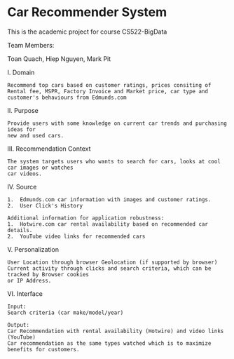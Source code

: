 # Car Recommender System
This is the academic project for course CS522-BigData

Team Members:

Toan Quach,
Hiep Nguyen, 
Mark Pit

I. Domain

	Recommend top cars based on customer ratings, prices consiting of Rental fee, MSPR, Factory Invoice and Market price, car type and customer's behaviours from Edmunds.com 

II. Purpose

	Provide users with some knowledge on current car trends and purchasing ideas for
	new and used cars.

III. Recommendation Context

	The system targets users who wants to search for cars, looks at cool car images or watches 
	car videos.  

IV. Source

	1.  Edmunds.com car information with images and customer ratings.
	2.  User Click's History

	Additional information for application robustness:
	1.  Hotwire.com car rental availability based on recommended car details.
	2.  YouTube video links for recommended cars

V. Personalization

	User Location through browser Geolocation (if supported by browser)
	Current activity through clicks and search criteria, which can be tracked by Browser cookies 
	or IP Address.

VI. Interface

	Input:  
	Search criteria (car make/model/year)

	Output:
	Car Recommendation with rental availability (Hotwire) and video links (YouTube)
	Car recommendation as the same types watched which is to maximize benefits for customers.

